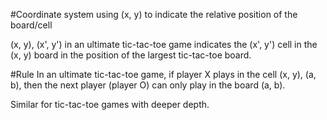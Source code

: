 #Coordinate system
using (x, y) to indicate the relative position of the board/cell

(x, y), (x', y') in an ultimate tic-tac-toe game indicates the (x', y') cell in the (x, y) board in the position of the largest tic-tac-toe board.

#Rule
In an ultimate tic-tac-toe game, if player X plays in the cell (x, y), (a, b), then the next player (player O) can only play in the board (a, b). 

Similar for tic-tac-toe games with deeper depth.